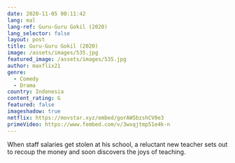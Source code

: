 ```yaml
---
date: 2020-11-05 00:11:42
lang: mal
lang-ref: Guru-Guru Gokil (2020)
lang_selector: false
layout: post
title: Guru-Guru Gokil (2020)
image: /assets/images/535.jpg
featured_image: /assets/images/535.jpg
author: maxflix21
genre:
  - Comedy
  - Drama
country: Indonesia
content_rating: G
featured: false
imageshadow: true
netflix: https://movstar.xyz/embed/gorAW5bzshCV0e3
primeVideo: https://www.fembed.com/v/3wxqjtmp51e4k-n
---
```

When staff salaries get stolen at his school, a reluctant new teacher sets out to recoup the money and soon discovers the joys of teaching.